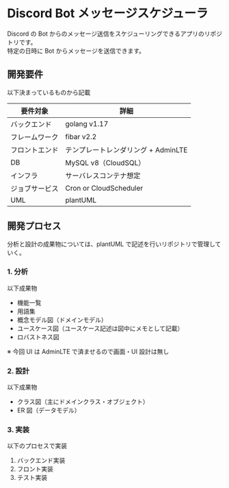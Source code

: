 # Discord Bot メッセージスケジューラ

Discord の Bot からのメッセージ送信をスケジューリングできるアプリのリポジトリです。  
特定の日時に Bot からメッセージを送信できます。

## 開発要件

以下決まっているものから記載

| 要件対象       | 詳細                                |
| -------------- | ----------------------------------- |
| バックエンド   | golang v1.17                        |
| フレームワーク | fibar v2.2                          |
| フロントエンド | テンプレートレンダリング + AdminLTE |
| DB             | MySQL v8（CloudSQL）                |
| インフラ       | サーバレスコンテナ想定              |
| ジョブサービス | Cron or CloudScheduler              |
| UML            | plantUML                            |

## 開発プロセス

分析と設計の成果物については、plantUML で記述を行いリポジトリで管理していく。

### 1. 分析

以下成果物

- 機能一覧
- 用語集
- 概念モデル図（ドメインモデル）
- ユースケース図（ユースケース記述は図中にメモとして記載）
- ロバストネス図

※ 今回 UI は AdminLTE で済ませるので画面・UI 設計は無し

### 2. 設計

以下成果物

- クラス図（主にドメインクラス・オブジェクト）
- ER 図（データモデル）

### 3. 実装

以下のプロセスで実装

1. バックエンド実装
2. フロント実装
3. テスト実装
